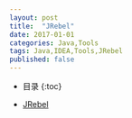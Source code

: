 ```yaml
---
layout: post
title:  "JRebel"
date: 2017-01-01
categories: Java,Tools
tags: Java,IDEA,Tools,JRebel
published: false
---
```

* 目录
{:toc}

-  [JRebel](https://www.slahser.com/2016/07/01/JRebel%E4%B8%8E%E7%83%AD%E9%83%A8%E7%BD%B2%E4%B8%8EASM/)
